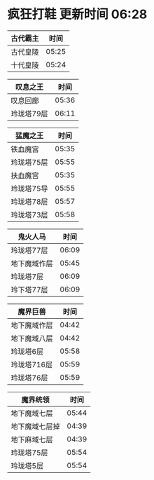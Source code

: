 # 疯狂打鞋 更新时间 06:28

| 古代霸主   | 时间    |
|--------|-------|
| 古代皇陵 | 05:25 |
| 十代皇陵 | 05:24 |

| 叹息之王   | 时间    |
|--------|-------|
| 叹息回廊 | 05:36 |
| 玲珑塔79层 | 06:11 |

| 猛魔之王   | 时间    |
|--------|-------|
| 铁血魔宫 | 05:35 |
| 玲珑塔75层 | 05:55 |
| 扶血魔宫 | 05:35 |
| 玲珑塔75导 | 05:55 |
| 玲珑塔78层 | 05:57 |
| 玲珑塔73层 | 05:58 |

| 鬼火人马   | 时间    |
|--------|-------|
| 玲珑塔77层 | 06:09 |
| 地下魔域作层 | 05:45 |
| 玲珑塔7层 | 06:09 |
| 玲下塔77层 | 06:09 |

| 魔界巨兽   | 时间    |
|--------|-------|
| 地下魔域作层 | 04:42 |
| 地下魔域八层 | 04:42 |
| 玲珑塔6层 | 05:58 |
| 玲珑塔716层 | 05:59 |
| 玲珑塔76层 | 05:59 |

| 魔界统领   | 时间    |
|--------|-------|
| 地下魔域七层 | 05:44 |
| 地下魔域七层掉 | 04:39 |
| 地下麻域七层 | 04:39 |
| 玲珑塔75层 | 05:54 |
| 玲珑塔5层 | 05:54 |